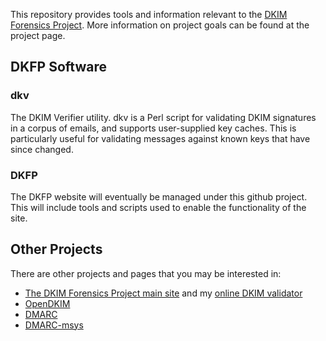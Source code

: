 This repository provides tools and information relevant to the
[DKIM Forensics Project][1]. More information on project goals can be found at
the project page.

## DKFP Software

### dkv

The DKIM Verifier utility. dkv is a Perl script for validating DKIM signatures
in a corpus of emails, and supports user-supplied key caches. This is
particularly useful for validating messages against known keys that have since
changed.

### DKFP

The DKFP website will eventually be managed under this github project. This
will include tools and scripts used to enable the functionality of the site.

## Other Projects

There are other projects and pages that you may be interested in:

 * [The DKIM Forensics Project main site][1] and my [online DKIM validator][5]
 * [OpenDKIM][2]
 * [DMARC][3]
 * [DMARC-msys][4]

[1]: http://dkfp.9vx.org/ "The DKIM Forensics Project"
[2]: http://www.opendkim.org/ "OpenDKIM"
[3]: http://www.dmarc.org/ "DMARC"
[4]: https://github.com/linkedin/dmarc-msys "DMARC-msys"
[5]: https://9vx.org/~dho/dkim_validate.php "dho's Online DKIM Verifier / DKIM Validation Tool"
